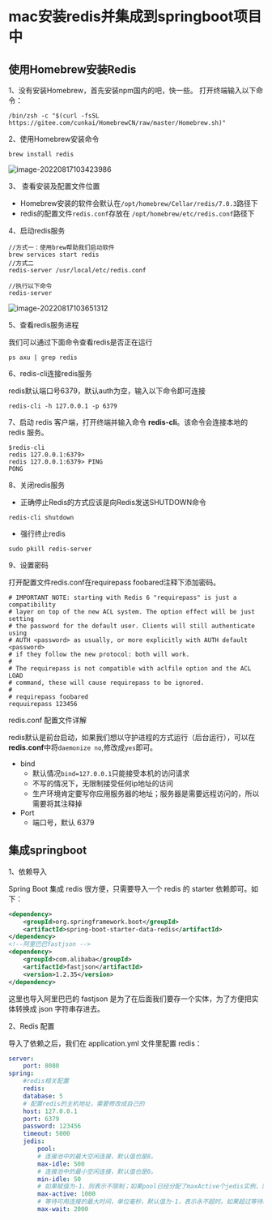 # mac安装redis并集成到springboot项目中

## 使用Homebrew安装Redis

1、没有安装Homebrew，首先安装npm国内的吧，快一些。
打开终端输入以下命令：

```
/bin/zsh -c "$(curl -fsSL https://gitee.com/cunkai/HomebrewCN/raw/master/Homebrew.sh)"
```

2、使用Homebrew安装命令

```
brew install redis
```

![image-20220817103423986](https://gitee.com/guanlili1921/picturebed/raw/master/img/image-20220817103423986.png)

3、 查看安装及配置文件位置

- Homebrew安装的软件会默认在`/opt/homebrew/Cellar/redis/7.0.3`路径下
- redis的配置文件`redis.conf`存放在 `/opt/homebrew/etc/redis.conf`路径下

4、启动redis服务

```
//方式一：使用brew帮助我们启动软件
brew services start redis
//方式二
redis-server /usr/local/etc/redis.conf

//执行以下命令
redis-server
```

![image-20220817103651312](https://gitee.com/guanlili1921/picturebed/raw/master/img/image-20220817103651312.png)

5、查看redis服务进程

我们可以通过下面命令查看redis是否正在运行

```
ps axu | grep redis
```

6、redis-cli连接redis服务

redis默认端口号6379，默认auth为空，输入以下命令即可连接

```
redis-cli -h 127.0.0.1 -p 6379
```

7、启动 redis 客户端，打开终端并输入命令 **redis-cli**。该命令会连接本地的 redis 服务。

```
$redis-cli
redis 127.0.0.1:6379>
redis 127.0.0.1:6379> PING
PONG
```

8、关闭redis服务 

- 正确停止Redis的方式应该是向Redis发送SHUTDOWN命令

```
redis-cli shutdown
```

- 强行终止redis

```
sudo pkill redis-server
```

9、设置密码

打开配置文件redis.conf在requirepass foobared注释下添加密码。

```
# IMPORTANT NOTE: starting with Redis 6 "requirepass" is just a compatibility
# layer on top of the new ACL system. The option effect will be just setting
# the password for the default user. Clients will still authenticate using
# AUTH <password> as usually, or more explicitly with AUTH default <password>
# if they follow the new protocol: both will work.
#
# The requirepass is not compatible with aclfile option and the ACL LOAD
# command, these will cause requirepass to be ignored.
#
# requirepass foobared
requuirepass 123456
```

redis.conf 配置文件详解

redis默认是前台启动，如果我们想以守护进程的方式运行（后台运行），可以在**redis.conf**中将`daemonize no`,修改成`yes`即可。

- bind
  - 默认情况`bind=127.0.0.1`只能接受本机的访问请求
  - 不写的情况下，无限制接受任何ip地址的访问
  - 生产环境肯定要写你应用服务器的地址；服务器是需要远程访问的，所以需要将其注释掉
- Port
  - 端口号，默认 6379



## 集成springboot

1、依赖导入

Spring Boot 集成 redis 很方便，只需要导入一个 redis 的 starter 依赖即可。如下：

```xml
<dependency>
	<groupId>org.springframework.boot</groupId>
	<artifactId>spring-boot-starter-data-redis</artifactId>
</dependency>
<!--阿里巴巴fastjson -->
<dependency>
	<groupId>com.alibaba</groupId>
	<artifactId>fastjson</artifactId>
	<version>1.2.35</version>
</dependency>
```

这里也导入阿里巴巴的 fastjson 是为了在后面我们要存一个实体，为了方便把实体转换成 json 字符串存进去。

2、Redis 配置

导入了依赖之后，我们在 application.yml 文件里配置 redis：

```yaml
server:
	port: 8080
spring:
	#redis相关配置
	redis:
	database: 5
	# 配置redis的主机地址，需要修改成自己的
	host: 127.0.0.1
	port: 6379
	password: 123456
	timeout: 5000
	jedis:
		pool:
		# 连接池中的最大空闲连接，默认值也是8。
		max-idle: 500
		# 连接池中的最小空闲连接，默认值也是0。
		min-idle: 50
		# 如果赋值为-1，则表示不限制；如果pool已经分配了maxActive个jedis实例，则此时pool的状态为exhausted(耗尽)
		max-active: 1000
		# 等待可用连接的最大时间，单位毫秒，默认值为-1，表示永不超时。如果超过等待时间，则直接抛出JedisConnectionException
		max-wait: 2000

```

